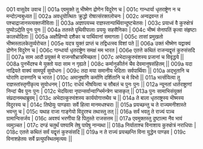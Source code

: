 001  	वासुदेव उवाच ||
001a	एवमुक्ते तु भीष्मेण द्रोणेन विदुरेण च |
001c	गान्धार्या धृतराष्ट्रेण न च मन्दोऽन्वबुध्यत ||
002a	अवधूयोत्थितः क्रुद्धो रोषात्संरक्तलोचनः |
002c	अन्वद्रवन्त तं पश्चाद्राजानस्त्यक्तजीविताः ||
003a	अज्ञापयच्च राज्ञस्तान्पार्थिवान्दुष्टचेतसः |
003c	प्रयाध्वं वै कुरुक्षेत्रं पुष्योऽद्येति पुनः पुनः ||
004a	ततस्ते पृथिवीपालाः प्रययुः सहसैनिकाः |
004c	भीष्मं सेनापतिं कृत्वा संहृष्टाः कालचोदिताः ||
005a	अक्षौहिण्यो दशैका च पार्थिवानां समागताः |
005c	तासां प्रमुखतो भीष्मस्तालकेतुर्व्यरोचत |
005e 	यदत्र युक्तं प्राप्तं च तद्विधत्स्व विशां पते ||
006a	उक्तं भीष्मेण यद्वाक्यं द्रोणेन विदुरेण च |
006c	गान्धार्या धृतराष्ट्रेण समक्षं मम भारत |
006e 	एतत्ते कथितं राजन्यद्वृत्तं कुरुसंसदि ||
007a	साम आदौ प्रयुक्तं मे राजन्सौभ्रात्रमिच्छता |
007c	अभेदात्कुरुवंशस्य प्रजानां च विवृद्धये ||
008a	पुनर्भेदश्च मे युक्तो यदा साम न गृह्यते |
008c	कर्मानुकीर्तनं चैव देवमानुषसंहितम् ||
009a	यदा नाद्रियते वाक्यं सामपूर्वं सुयोधनः |
009c	तदा मया समानीय भेदिताः सर्वपार्थिवाः ||
010a	अद्भुतानि च घोराणि दारुणानि च भारत |
010c	अमानुषाणि कर्माणि दर्शितानि च मे विभो ||
011a	भर्त्सयित्वा तु राज्ञस्तांस्तृणीकृत्य सुयोधनम् |
011c	राधेयं भीषयित्वा च सौबलं च पुनः पुनः ||
012a	न्यूनतां धार्तराष्ट्राणां निन्दां चैव पुनः पुनः |
012c	भेदयित्वा नृपान्सर्वान्वाग्भिर्मन्त्रेण चासकृत् ||
013a	पुनः सामाभिसंयुक्तं संप्रदानमथाब्रुवम् |
013c	अभेदात्कुरुवंशस्य कार्ययोगात्तथैव च ||
014a	ते बाला धृतराष्ट्रस्य भीष्मस्य विदुरस्य च |
014c	तिष्ठेयुः पाण्डवाः सर्वे हित्वा मानमधश्चराः ||
015a	प्रयच्छन्तु च ते राज्यमनीशास्ते भवन्तु च |
015c	यथाह राजा गाङ्गेयो विदुरश्च तथास्तु तत् ||
016a	सर्वं भवतु ते राज्यं पञ्च ग्रामान्विसर्जय |
016c	अवश्यं भरणीया हि पितुस्ते राजसत्तम ||
017a	एवमुक्तस्तु दुष्टात्मा नैव भावं व्यमुञ्चत |
017c	दण्डं चतुर्थं पश्यामि तेषु पापेषु नान्यथा ||
018a	निर्याताश्च विनाशाय कुरुक्षेत्रं नराधिपाः |
018c	एतत्ते कथितं सर्वं यद्वृत्तं कुरुसंसदि ||
019a	न ते राज्यं प्रयच्छन्ति विना युद्धेन पाण्डव |
019c	विनाशहेतवः सर्वे प्रत्युपस्थितमृत्यवः ||
